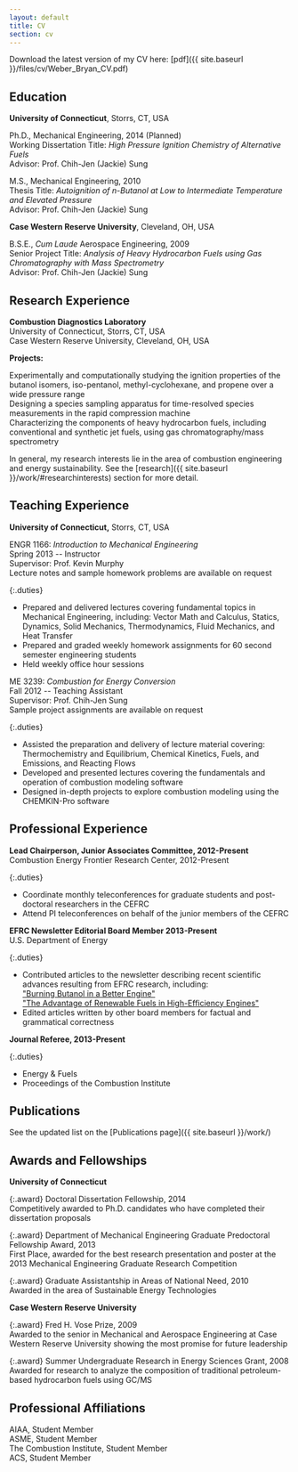```yaml
---
layout: default
title: CV
section: cv
---
```

Download the latest version of my CV here: [pdf]({{ site.baseurl }}/files/cv/Weber_Bryan_CV.pdf)

Education
---
**University of Connecticut**, Storrs, CT, USA

Ph.D., Mechanical Engineering, 2014 (Planned)  
Working Dissertation Title: *High Pressure Ignition Chemistry of Alternative Fuels*  
Advisor: Prof. Chih-Jen (Jackie) Sung

M.S., Mechanical Engineering, 2010  
Thesis Title: *Autoignition of n-Butanol at Low to Intermediate Temperature and Elevated Pressure*  
Advisor: Prof. Chih-Jen (Jackie) Sung

**Case Western Reserve University**, Cleveland, OH, USA

B.S.E., *Cum Laude* Aerospace Engineering, 2009  
Senior Project Title: *Analysis of Heavy Hydrocarbon Fuels using Gas Chromatography with Mass Spectrometry*  
Advisor: Prof. Chih-Jen (Jackie) Sung

Research Experience
---
**Combustion Diagnostics Laboratory**  
University of Connecticut, Storrs, CT, USA  
Case Western Reserve University, Cleveland, OH, USA

**Projects:**

Experimentally and computationally studying the ignition properties of the butanol isomers, iso-pentanol, methyl-cyclohexane, and propene over a wide pressure range  
Designing a species sampling apparatus for time-resolved species measurements in the rapid compression machine  
Characterizing the components of heavy hydrocarbon fuels, including conventional and synthetic jet fuels, using gas chromatography/mass spectrometry 

In general, my research interests lie in the area of combustion engineering and energy sustainability. 
See the [research]({{ site.baseurl }}/work/#researchinterests) section for more detail.
 

Teaching Experience
---
**University of Connecticut,** Storrs, CT, USA

ENGR 1166: _Introduction to Mechanical Engineering_  
Spring 2013 -- Instructor  
Supervisor: Prof. Kevin Murphy  
Lecture notes and sample homework problems are available on request

{:.duties}
+ Prepared and delivered lectures covering fundamental topics in Mechanical Engineering, including: Vector Math and Calculus, Statics, Dynamics, Solid Mechanics, Thermodynamics, Fluid Mechanics, and Heat Transfer
+ Prepared and graded weekly homework assignments for 60 second semester engineering students
+ Held weekly office hour sessions

ME 3239: _Combustion for Energy Conversion_  
Fall 2012 -- Teaching Assistant  
Supervisor: Prof. Chih-Jen Sung  
Sample project assignments are available on request

{:.duties}
+ Assisted the preparation and delivery of lecture material covering: Thermochemistry and Equilibrium, Chemical Kinetics, Fuels, and Emissions, and Reacting Flows  
+ Developed and presented lectures covering the fundamentals and operation of combustion modeling software  
+ Designed in-depth projects to explore combustion modeling using the CHEMKIN-Pro software  

Professional Experience
---
**Lead Chairperson, Junior Associates Committee, 2012-Present**  
Combustion Energy Frontier Research Center, 2012-Present

{:.duties}
+ Coordinate monthly teleconferences for graduate students and post-doctoral researchers in the CEFRC  
+ Attend PI teleconferences on behalf of the junior members of the CEFRC  

**EFRC Newsletter Editorial Board Member 2013-Present**  
U.S. Department of Energy

{:.duties}
+ Contributed articles to the newsletter describing recent scientific advances resulting from EFRC research, including:  
["Burning Butanol in a Better Engine"](http://www.energyfrontier.us/newsletter/201210/burning-butanol-better-engine)  
["The Advantage of Renewable Fuels in High-Efficiency Engines"](http://www.energyfrontier.us/newsletter/201401/advantage-renewable-fuels-high-efficiency-engines)
+ Edited articles written by other board members for factual and grammatical correctness

**Journal Referee, 2013-Present**

{:.duties}
+ Energy & Fuels
+ Proceedings of the Combustion Institute

Publications
---
See the updated list on the [Publications page]({{ site.baseurl }}/work/)

Awards and Fellowships
---
**University of Connecticut**

{:.award}
Doctoral Dissertation Fellowship, 2014  
Competitively awarded to Ph.D. candidates who have completed their dissertation proposals

{:.award}
Department of Mechanical Engineering Graduate Predoctoral Fellowship Award, 2013  
First Place, awarded for the best research presentation and poster at the 2013 Mechanical Engineering Graduate Research Competition

{:.award}
Graduate Assistantship in Areas of National Need, 2010  
Awarded in the area of Sustainable Energy Technologies

**Case Western Reserve University**

{:.award}
Fred H. Vose Prize, 2009  
Awarded to the senior in Mechanical and Aerospace Engineering at Case Western Reserve University showing the most promise for future leadership

{:.award}
Summer Undergraduate Research in Energy Sciences Grant, 2008  
Awarded for research to analyze the composition of traditional petroleum-based hydrocarbon fuels using GC/MS

Professional Affiliations
---
AIAA, Student Member  
ASME, Student Member  
The Combustion Institute, Student Member  
ACS, Student Member